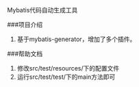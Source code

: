 Mybatis代码自动生成工具


###项目介绍
1. 基于mybatis-generator，增加了多个插件。


###帮助文档
1. 修改src/test/resources/下的配置文件
2. 运行src/test/test/下的main方法即可


